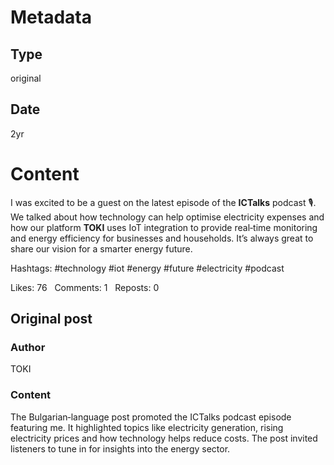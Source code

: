 # Metadata

## Type

original

## Date

2yr

# Content

I was excited to be a guest on the latest episode of the **ICTalks** podcast 🎙️.  We talked about how technology can help optimise electricity expenses and how our platform **TOKI** uses IoT integration to provide real‑time monitoring and energy efficiency for businesses and households.  It’s always great to share our vision for a smarter energy future.

Hashtags: #technology #iot #energy #future #electricity #podcast

Likes: 76   Comments: 1   Reposts: 0

## Original post

### Author

TOKI

### Content

The Bulgarian‑language post promoted the ICTalks podcast episode featuring me.  It highlighted topics like electricity generation, rising electricity prices and how technology helps reduce costs.  The post invited listeners to tune in for insights into the energy sector.
